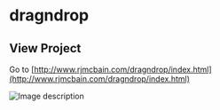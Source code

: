 # dragndrop

## View Project
Go to [http://www.rjmcbain.com/dragndrop/index.html](http://www.rjmcbain.com/dragndrop/index.html)

![Image description](https://i.imgur.com/TeiYQOH.png)
